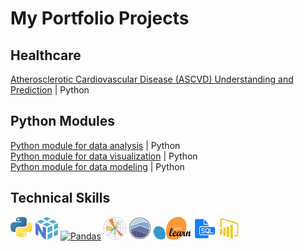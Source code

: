 # **My Portfolio Projects**

## **Healthcare**
[Atherosclerotic Cardiovascular Disease (ASCVD) Understanding and Prediction](https://github.com/DongSyHuy/DSH_Portfolio_Projects/blob/main/ASCVD_Risk_Prediction/ASCVD_Understanding_and_Prediction.ipynb)  |  Python

## **Python Modules**
[Python module for data analysis](https://github.com/DongSyHuy/DSH_Portfolio_Projects/blob/main/My_Python_Modules/dshfunc.py)  |  Python  
[Python module for data visualization](https://github.com/DongSyHuy/DSH_Portfolio_Projects/blob/main/My_Python_Modules/dshplot.py)  |  Python  
[Python module for data modeling](https://github.com/DongSyHuy/DSH_Portfolio_Projects/blob/main/My_Python_Modules/dshfpML.py)  |  Python  

## **Technical Skills**  

<p align="left"> <a href="https://www.python.org/" target="_blank" rel="noreferrer"><img src="https://github.com/DongSyHuy/DongSyHuy/blob/main/Icons/Python-logo-notext.svg.png" width="36" height="36" alt="Python" /></a>
<a href="https://numpy.org" target="_blank" rel="noreferrer"><img src="https://github.com/DongSyHuy/DongSyHuy/blob/main/Icons/numpy-logo-479C24EC79-seeklogo.com.png" width="36" height="36" alt="Numpy" /></a>  
<a href="https://pandas.pydata.org" target="_blank" rel="noreferrer"><img src="https://github.com/DongSyHuy/DongSyHuy/blob/main/Icons/pandas_white.png" width="36" height="36" alt="Pandas" /></a>  
<a href="https://matplotlib.org" target="_blank" rel="noreferrer"><img src="https://github.com/DongSyHuy/DongSyHuy/blob/main/Icons/Created_with_Matplotlib-logo.svg.png" width="36" height="36" alt="Matplotlib" /></a> 
<a href="https://seaborn.pydata.org/#" target="_blank" rel="noreferrer"><img src="https://github.com/DongSyHuy/DongSyHuy/blob/main/Icons/92161415-9e357100-edfe-11ea-917d-f9e33fd60741.png" width="36" height="36" alt="Seaborn" /></a> 
<a href="https://scikit-learn.org/stable/" target="_blank" rel="noreferrer"><img src="https://github.com/DongSyHuy/DongSyHuy/blob/main/Icons/2560px-Scikit_learn_logo_small.svg.png" width="60" height="36" alt="Scikitlearn" /></a>
<a href="https://learn.microsoft.com/vi-vn/sql/sql-server/?view=sql-server-ver15" target="_blank" rel="noreferrer"><img src="https://github.com/DongSyHuy/DongSyHuy/blob/main/Icons/315887_document_sql_file_icon.png" width="36" height="36" alt="MSSQL" /></a>
<a href="https://powerbi.microsoft.com/en-gb/" rel="noreferrer"><img src="https://github.com/DongSyHuy/DongSyHuy/blob/main/Icons/pngegg.png" width="36" height="36" alt="PowerBI" /></a>
</p>



